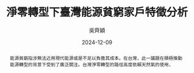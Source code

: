 ---
# document class
degree       : "master"   # master | doctor
language     : "english"  # chinese | english
# variables
university-en: "National Taiwan University"
university   : "國立臺灣大學"
college      : "社會科學院"
college-en   : "College of Social Science"
institute    : "國家發展研究所"
institute-en : "Graduate Institute of National Development"
title        : "淨零轉型下臺灣能源貧窮家戶特徵分析"
title-en     : "Toward Net-Zero: Examining Household Characteristics and the Risk of Energy Poverty under Taiwan's Energy Transition"
author       : "吳齊穎"
author-en    : "Chiying Wu"
ID           : "R10341027"
advisor      : "林竣達"
advisor-en   : "Jida Lin"
date         : "2024-12-09"
oral-date    : "2025-01-07"
html-date    : "Dec. 09, 2024"
DOI          : "10.5566/NTU2024XXXXX"
keywords     : "淨零轉型, 能源貧窮, 低收入高支出, 家庭收支調查, 多層次分析"
keywords-en  : "energy transition, energy poverty, LIHC, SFIE, GLMM"
# Acknowledgement
acknowledgement-in-en: true  # true for english
acknowledgement: | 
    謝天，謝地。
abstract: |
    能源貧窮指涉無法近用現代能源或是不足以負擔其成本。在台灣，此一議題在積極推動能源轉型的背景下受到了廣泛關注。台灣淨零轉型的路徑高度依賴天然氣的使用，
    
abstract-en: |
  Energy poverty, characterized by a lack of access to modern energy services
  or the inability to afford adequate energy consumption, presents a pressing challenge
  that influences personal well-being and societal development. In Taiwan, this issue
  has gained significant attention amidst an ambitious energy transition strategy
  aimed at reducing coal consumption, phasing out nuclear power, and increasing reliance
  on renewable energy and natural gas. However, Taiwan's heavy dependence on imported
  energy resources, particularly natural gas, coupled with limited stockpiling capacity,
  exposes the country to supply disruptions and price fluctuations, exacerbating existing
  energy inequalities. Low-income and small-sized households in Taiwan often face
  higher per capita energy consumption due to inefficient appliances, which intensifies
  their energy burden under the progressive tariff system. Gender disparities further
  contribute to energy poverty, with female-headed households being particularly vulnerable.
  This research investigates the non-linear relationship between household size and
  energy poverty risk, employing an expenditure-based Low-Income High Cost (LIHC)
  approach. Using data from Taiwan’s 2021 Survey of Family Income and Expenditure
  (SFIE), the study utilizes a Generalized Linear Mixed Model (GLMM) to explore the
  impact of household head's gender and family composition on energy poverty. The
  findings aim to provide nuanced insights into the complexities of energy poverty
  in Taiwan, informing targeted interventions for vulnerable populations.

########## Cross-ref options ###########
linkReferences: true
figureTitle: "圖"            # 圖 | Figure
tableTitle: "表"             # 表 | Table
listingTitle: "程式碼"       # 程式碼 | Listing
figPrefix: "圖"              # 圖 | Figure
eqnPrefix: "公式"            # 公式 | Equation
tblPrefix: "表"              # 表 | Table
lstPrefix: "程式碼"          # 程式碼 | Listing
secPrefix: "章節"            # 章節 | Section 
titleDelim: "："             # ： | .
tableTemplate: "$$tableTitle$$ $$i$$$$titleDelim$$$$t$$"   # $$tableTitle$$ $$i$$$$titleDelim$$ $$t$$
figureTemplate: "$$figureTitle$$ $$i$$$$titleDelim$$$$t$$" # $$figureTitle$$ $$i$$$$titleDelim$$ $$t$$
eqnPrefixTemplate: "$$p$$&nbsp;($$i$$)"  # $$p$$&nbsp;($$i$$) | $$p$$&nbsp;$$i$$
---